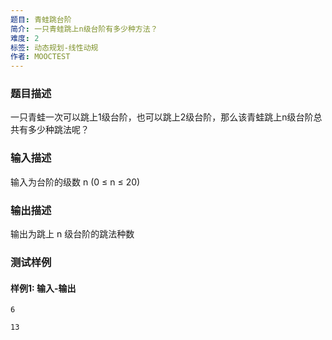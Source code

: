 ```yaml
---
题目: 青蛙跳台阶
简介: 一只青蛙跳上n级台阶有多少种方法？
难度: 2
标签: 动态规划-线性动规
作者: MOOCTEST
---
```


### 题目描述

一只青蛙一次可以跳上1级台阶，也可以跳上2级台阶，那么该青蛙跳上n级台阶总共有多少种跳法呢？

### 输入描述

输入为台阶的级数 n (0 ≤ n ≤ 20)

### 输出描述

输出为跳上 n 级台阶的跳法种数

### 测试样例

#### 样例1: 输入-输出

```
6
```

```
13
```

